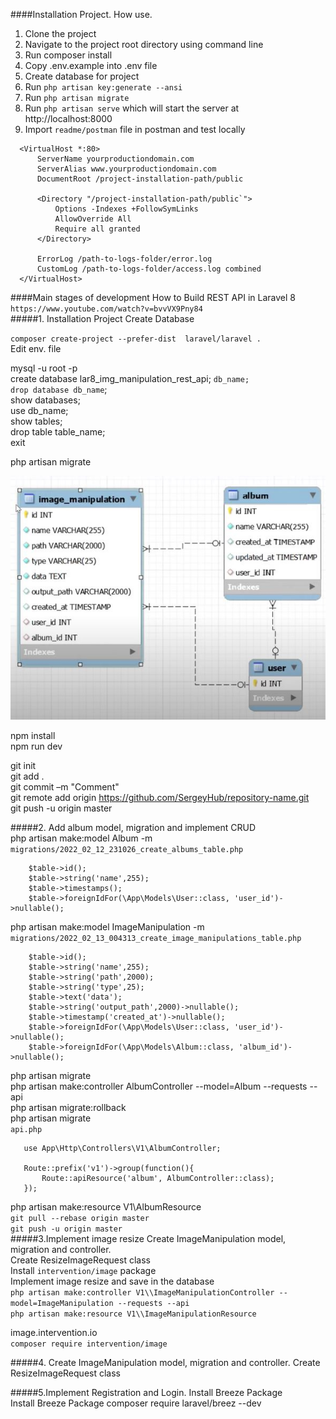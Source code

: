 ####Installation Project. How use.
1. Clone the project  
2. Navigate to the project root directory using command line  
3. Run composer install  
4. Copy .env.example into .env file  
5. Create database for project  
6. Run `php artisan key:generate --ansi`  
7. Run `php artisan migrate`  
8. Run `php artisan serve` which will start the server at http://localhost:8000  
9. Import `readme/postman` file in postman and test locally

```
  <VirtualHost *:80>  
      ServerName yourproductiondomain.com  
      ServerAlias www.yourproductiondomain.com
      DocumentRoot /project-installation-path/public
  
      <Directory "/project-installation-path/public`">
          Options -Indexes +FollowSymLinks
          AllowOverride All
          Require all granted
      </Directory>
  
      ErrorLog /path-to-logs-folder/error.log
      CustomLog /path-to-logs-folder/access.log combined
  </VirtualHost>
  ```
####Main stages of development
How to Build REST API in Laravel 8  
`https://www.youtube.com/watch?v=bvvVX9Pny84`    
#####1. Installation Project Create Database

`composer create-project --prefer-dist  laravel/laravel .`    
Edit  env. file  

mysql -u root -p  
create database lar8_img_manipulation_rest_api; `db_name;`  
`drop database db_name`;     
show databases;   
use db_name;  
show tables;  
drop table table_name;  
exit   

php artisan migrate
 
![Screenshot](readme/EER_Diagram.JPG)  
 
npm install  
npm run dev  

git init  
git add .  
git commit –m "Comment"  
git remote add origin https://github.com/SergeyHub/repository-name.git  
git push -u origin master  

#####2. Add album model, migration and implement CRUD   
php artisan make:model Album -m       
`migrations/2022_02_12_231026_create_albums_table.php`  
```
    $table->id();
    $table->string('name',255);
    $table->timestamps();
    $table->foreignIdFor(\App\Models\User::class, 'user_id')->nullable();

```
php artisan make:model ImageManipulation -m   
`migrations/2022_02_13_004313_create_image_manipulations_table.php`
```
    $table->id();
    $table->string('name',255);
    $table->string('path',2000);
    $table->string('type',25);
    $table->text('data');
    $table->string('output_path',2000)->nullable();
    $table->timestamp('created_at')->nullable();
    $table->foreignIdFor(\App\Models\User::class, 'user_id')->nullable();
    $table->foreignIdFor(\App\Models\Album::class, 'album_id')->nullable();
```
php artisan migrate  
php artisan make:controller AlbumController  --model=Album --requests --api     
php artisan migrate:rollback  
php artisan migrate  
`api.php`
```
   use App\Http\Controllers\V1\AlbumController;
      
   Route::prefix('v1')->group(function(){
       Route::apiResource('album', AlbumController::class);
   });

```
php artisan make:resource V1\\AlbumResource  
`git pull --rebase origin master`  
`git push -u origin master`  
#####3.Implement image resize 
Create ImageManipulation model, migration and controller.  
Create ResizeImageRequest class  
Install `intervention/image` package  
Implement image resize and save in the database  
`php artisan make:controller V1\\ImageManipulationController --model=ImageManipulation --requests --api`  
`php artisan make:resource V1\\ImageManipulationResource` 

image.intervention.io  
`composer require intervention/image`   

#####4. Create ImageManipulation model, migration and controller. Create ResizeImageRequest class    

#####5.Implement Registration and Login. Install Breeze Package     
Install Breeze Package
composer require laravel/breez --dev
